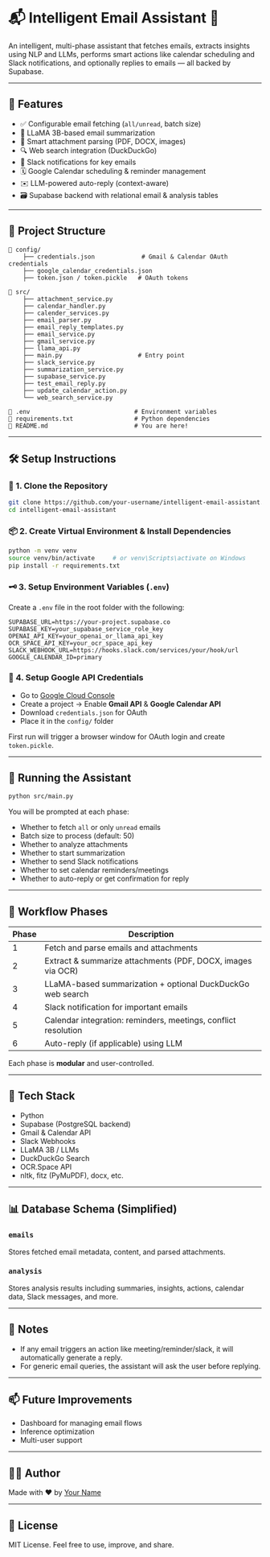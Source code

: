 
# 📬 Intelligent Email Assistant 🤖

An intelligent, multi-phase assistant that fetches emails, extracts insights using NLP and LLMs, performs smart actions like calendar scheduling and Slack notifications, and optionally replies to emails — all backed by Supabase.

---

## 📌 Features

- ✅ Configurable email fetching (`all/unread`, batch size)
- 🧠 LLaMA 3B-based email summarization
- 📎 Smart attachment parsing (PDF, DOCX, images)
- 🔍 Web search integration (DuckDuckGo)
- 🔔 Slack notifications for key emails
- 🗓️ Google Calendar scheduling & reminder management
- ✉️ LLM-powered auto-reply (context-aware)
- 🗃️ Supabase backend with relational email & analysis tables

---

## 🧱 Project Structure

```
📁 config/
    ├── credentials.json             # Gmail & Calendar OAuth credentials
    ├── google_calendar_credentials.json
    ├── token.json / token.pickle   # OAuth tokens

📁 src/
    ├── attachment_service.py
    ├── calendar_handler.py
    ├── calender_services.py
    ├── email_parser.py
    ├── email_reply_templates.py
    ├── email_service.py
    ├── gmail_service.py
    ├── llama_api.py
    ├── main.py                     # Entry point
    ├── slack_service.py
    ├── summarization_service.py
    ├── supabase_service.py
    ├── test_email_reply.py
    ├── update_calendar_action.py
    └── web_search_service.py

📄 .env                             # Environment variables
📄 requirements.txt                 # Python dependencies
📄 README.md                        # You are here!
```

---

## 🛠️ Setup Instructions

### 🔧 1. Clone the Repository

```bash
git clone https://github.com/your-username/intelligent-email-assistant.git
cd intelligent-email-assistant
```

### 📦 2. Create Virtual Environment & Install Dependencies

```bash
python -m venv venv
source venv/bin/activate     # or venv\Scripts\activate on Windows
pip install -r requirements.txt
```

### 🗝️ 3. Setup Environment Variables (`.env`)

Create a `.env` file in the root folder with the following:

```env
SUPABASE_URL=https://your-project.supabase.co
SUPABASE_KEY=your_supabase_service_role_key
OPENAI_API_KEY=your_openai_or_llama_api_key
OCR_SPACE_API_KEY=your_ocr_space_api_key
SLACK_WEBHOOK_URL=https://hooks.slack.com/services/your/hook/url
GOOGLE_CALENDAR_ID=primary
```

### 🔐 4. Setup Google API Credentials

- Go to [Google Cloud Console](https://console.cloud.google.com/)
- Create a project → Enable **Gmail API** & **Google Calendar API**
- Download `credentials.json` for OAuth
- Place it in the `config/` folder

First run will trigger a browser window for OAuth login and create `token.pickle`.

---

## 🚀 Running the Assistant

```bash
python src/main.py
```

You will be prompted at each phase:

- Whether to fetch `all` or only `unread` emails
- Batch size to process (default: 50)
- Whether to analyze attachments
- Whether to start summarization
- Whether to send Slack notifications
- Whether to set calendar reminders/meetings
- Whether to auto-reply or get confirmation for reply

---

## 🔁 Workflow Phases

| Phase | Description |
|-------|-------------|
| 1     | Fetch and parse emails and attachments |
| 2     | Extract & summarize attachments (PDF, DOCX, images via OCR) |
| 3     | LLaMA-based summarization + optional DuckDuckGo web search |
| 4     | Slack notification for important emails |
| 5     | Calendar integration: reminders, meetings, conflict resolution |
| 6     | Auto-reply (if applicable) using LLM |

Each phase is **modular** and user-controlled.

---

## 🧠 Tech Stack

- Python
- Supabase (PostgreSQL backend)
- Gmail & Calendar API
- Slack Webhooks
- LLaMA 3B / LLMs
- DuckDuckGo Search
- OCR.Space API
- nltk, fitz (PyMuPDF), docx, etc.

---

## 📊 Database Schema (Simplified)

### `emails`
Stores fetched email metadata, content, and parsed attachments.

### `analysis`
Stores analysis results including summaries, insights, actions, calendar data, Slack messages, and more.

---

## 📌 Notes

- If any email triggers an action like meeting/reminder/slack, it will automatically generate a reply.
- For generic email queries, the assistant will ask the user before replying.

---

## 📫 Future Improvements

- Dashboard for managing email flows
- Inference optimization
- Multi-user support

---

## 🧑‍💻 Author

Made with ❤️ by [Your Name](https://github.com/your-profile)

---

## 📝 License

MIT License. Feel free to use, improve, and share.
